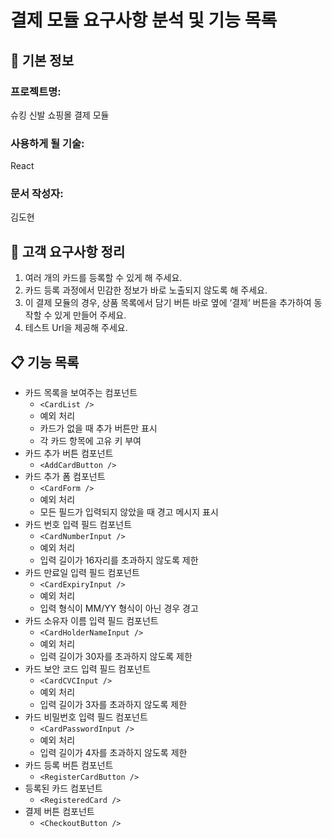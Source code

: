 # 결제 모듈 요구사항 분석 및 기능 목록

## 📌 기본 정보
### 프로젝트명: 
슈킹 신발 쇼핑몰 결제 모듈

### 사용하게 될 기술: 
React

### 문서 작성자: 
김도현

## 📝 고객 요구사항 정리
1. 여러 개의 카드를 등록할 수 있게 해 주세요.
2. 카드 등록 과정에서 민감한 정보가 바로 노출되지 않도록 해 주세요.
3. 이 결제 모듈의 경우, 상품 목록에서 담기 버튼 바로 옆에 ‘결제’ 버튼을 추가하여 동작할 수 있게 만들어 주세요.
4. 테스트 Url을 제공해 주세요.
   
## 📋 기능 목록
- 카드 목록을 보여주는 컴포넌트
    - `<CardList />`
    - 예외 처리
    - 카드가 없을 때 추가 버튼만 표시
    - 각 카드 항목에 고유 키 부여
- 카드 추가 버튼 컴포넌트
    - `<AddCardButton />`
- 카드 추가 폼 컴포넌트
    - `<CardForm />`
    - 예외 처리
    - 모든 필드가 입력되지 않았을 때 경고 메시지 표시
- 카드 번호 입력 필드 컴포넌트
    - `<CardNumberInput />`
    - 예외 처리
    - 입력 길이가 16자리를 초과하지 않도록 제한
- 카드 만료일 입력 필드 컴포넌트
    - `<CardExpiryInput />`
    - 예외 처리
    - 입력 형식이 MM/YY 형식이 아닌 경우 경고
- 카드 소유자 이름 입력 필드 컴포넌트
    - `<CardHolderNameInput />`
    - 예외 처리
    - 입력 길이가 30자를 초과하지 않도록 제한
- 카드 보안 코드 입력 필드 컴포넌트
    - `<CardCVCInput />`
    - 예외 처리
    - 입력 길이가 3자를 초과하지 않도록 제한
- 카드 비밀번호 입력 필드 컴포넌트
    - `<CardPasswordInput />`
    - 예외 처리
    - 입력 길이가 4자를 초과하지 않도록 제한
- 카드 등록 버튼 컴포넌트
    - `<RegisterCardButton />`
- 등록된 카드 컴포넌트
    - `<RegisteredCard />`
- 결제 버튼 컴포넌트
    - `<CheckoutButton />`

